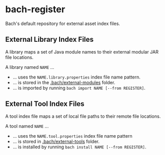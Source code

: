 # bach-register

Bach's default repository for external asset index files.

## External Library Index Files

A library maps a set of Java module names to their external modular JAR file locations.

A library named `NAME` ...
- ... uses the `NAME.library.properties` index file name pattern.
- ... is stored in the [.bach/external-modules](.bach/external-modules) folder.
- ... is imported by running `bach import NAME [--from REGISTER]`.

## External Tool Index Files

A tool index file maps a set of local file paths to their remote file locations.

A tool named `NAME` ...
- ... uses the `NAME.tool.properties` index file name pattern
- ... is stored in [.bach/external-tools](.bach/external-tools) folder.
- ... is installed by running `bach install NAME [--from REGISTER]`.
